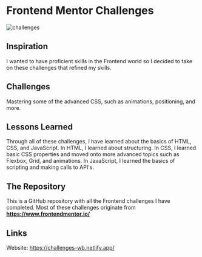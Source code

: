 # Frontend Mentor Challenges

![challenges](https://github.com/user-attachments/assets/f74b38be-5721-4787-abd7-108e99b1e7d8)

## Inspiration

I wanted to have proficient skills in the Frontend world so I decided to take on these challenges that refined my skills.

## Challenges

Mastering some of the advanced CSS, such as animations, positioning, and more.

## Lessons Learned

Through all of these challenges, I have learned about the basics of HTML, CSS, and JavaScript. In HTML, I learned about structuring. In CSS, I learned basic CSS properties and moved onto more advanced topics such as Flexbox, Grid, and animations. In JavaScript, I learned the basics of scripting and making calls to API's.

## The Repository

This is a GitHub repository with all the Frontend challenges I have completed. Most of these challenges originate from **https://www.frontendmentor.io/**

## Links

Website: https://challenges-wb.netlify.app/
